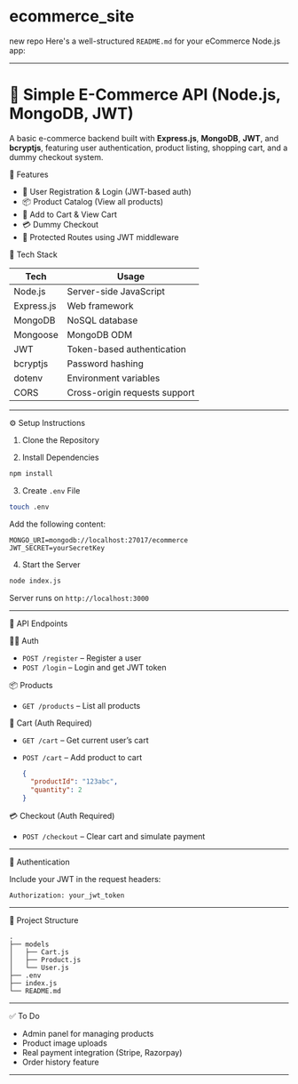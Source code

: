 # ecommerce_site
new repo
Here's a well-structured `README.md` for your eCommerce Node.js app:

---

# 🛒 Simple E-Commerce API (Node.js, MongoDB, JWT)

A basic e-commerce backend built with **Express.js**, **MongoDB**, **JWT**, and **bcryptjs**, featuring user authentication, product listing, shopping cart, and a dummy checkout system.



📌 Features

* 🔐 User Registration & Login (JWT-based auth)
* 📦 Product Catalog (View all products)
* 🛒 Add to Cart & View Cart
* 💳 Dummy Checkout
* 🔐 Protected Routes using JWT middleware


 🧰 Tech Stack

| Tech       | Usage                         |
| ---------- | ----------------------------- |
| Node.js    | Server-side JavaScript        |
| Express.js | Web framework                 |
| MongoDB    | NoSQL database                |
| Mongoose   | MongoDB ODM                   |
| JWT        | Token-based authentication    |
| bcryptjs   | Password hashing              |
| dotenv     | Environment variables         |
| CORS       | Cross-origin requests support |

---

 ⚙️ Setup Instructions

 1. Clone the Repository




 2. Install Dependencies

```bash
npm install
```

 3. Create `.env` File

```bash
touch .env
```

Add the following content:

```
MONGO_URI=mongodb://localhost:27017/ecommerce
JWT_SECRET=yourSecretKey
```

4. Start the Server

```bash
node index.js
```

Server runs on `http://localhost:3000`

---

📡 API Endpoints

🧑‍💻 Auth

* `POST /register` – Register a user
* `POST /login` – Login and get JWT token

📦 Products

* `GET /products` – List all products

🛒 Cart (Auth Required)

* `GET /cart` – Get current user’s cart
* `POST /cart` – Add product to cart

  ```json
  {
    "productId": "123abc",
    "quantity": 2
  }
  ```

 💳 Checkout (Auth Required)

* `POST /checkout` – Clear cart and simulate payment

---

🔐 Authentication

Include your JWT in the request headers:

```
Authorization: your_jwt_token
```

---
 📁 Project Structure

```
.
├── models
│   ├── Cart.js
│   ├── Product.js
│   └── User.js
├── .env
├── index.js
└── README.md
```

---

 ✅ To Do

* Admin panel for managing products
* Product image uploads
* Real payment integration (Stripe, Razorpay)
* Order history feature

---

 
